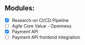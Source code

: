 ## Modules:

- [x] Research on CI/CD Pipeline
- [ ] Agile Core Value - Openness
- [x] Payment API
- [ ] Payment API frontend integration